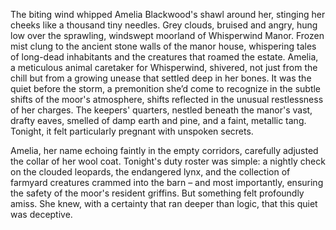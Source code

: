 The biting wind whipped Amelia Blackwood's shawl around her, stinging her cheeks like a thousand tiny needles.  Grey clouds, bruised and angry, hung low over the sprawling, windswept moorland of  Whisperwind Manor.  Frozen mist clung to the ancient stone walls of the manor house, whispering tales of long-dead inhabitants and the creatures that roamed the estate. Amelia, a meticulous animal caretaker for Whisperwind, shivered, not just from the chill but from a growing unease that settled deep in her bones. It was the quiet before the storm, a premonition she’d come to recognize in the subtle shifts of the moor's atmosphere, shifts reflected in the unusual restlessness of her charges.  The keepers' quarters, nestled beneath the manor's vast, drafty eaves, smelled of damp earth and pine, and a faint, metallic tang.  Tonight, it felt particularly pregnant with unspoken secrets.

Amelia, her name echoing faintly in the empty corridors, carefully adjusted the collar of her wool coat.  Tonight's duty roster was simple: a nightly check on the clouded leopards, the endangered lynx, and the collection of farmyard creatures crammed into the barn – and most importantly, ensuring the safety of the moor's resident griffins.  But something felt profoundly amiss.  She knew, with a certainty that ran deeper than logic, that this quiet was deceptive.
